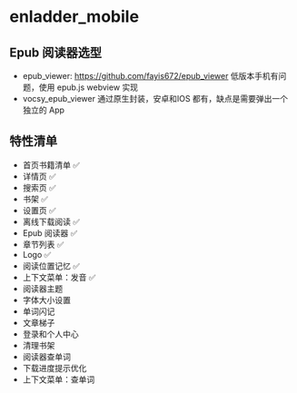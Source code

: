 # enladder_mobile

## Epub 阅读器选型

- epub_viewer: https://github.com/fayis672/epub_viewer 低版本手机有问题，使用 epub.js webview 实现
- vocsy_epub_viewer 通过原生封装，安卓和IOS 都有，缺点是需要弹出一个独立的 App

## 特性清单

- 首页书籍清单 ✅
- 详情页 ✅
- 搜索页 ✅
- 书架 ✅
- 设置页 ✅
- 离线下载阅读 ✅
- Epub 阅读器 ✅
- 章节列表 ✅
- Logo ✅
- 阅读位置记忆 ✅
- 上下文菜单：发音 ✅
- 阅读器主题
- 字体大小设置 
- 单词闪记
- 文章梯子
- 登录和个人中心
- 清理书架 
- 阅读器查单词
- 下载进度提示优化
- 上下文菜单：查单词